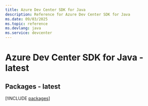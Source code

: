 ```yaml
---
title: Azure Dev Center SDK for Java
description: Reference for Azure Dev Center SDK for Java
ms.date: 09/03/2025
ms.topic: reference
ms.devlang: java
ms.service: devcenter
---
```

# Azure Dev Center SDK for Java - latest
## Packages - latest
[!INCLUDE [packages](dev-center-index.md)]
